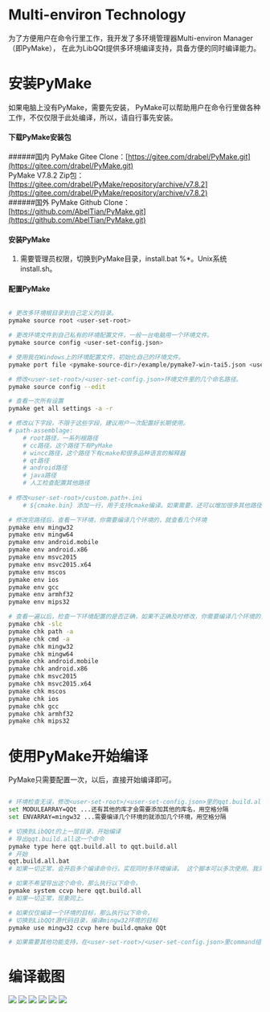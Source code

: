 # Multi-environ Technology   

为了方便用户在命令行里工作，我开发了多环境管理器Multi-environ Manager（即PyMake），
在此为LibQQt提供多环境编译支持，具备方便的同时编译能力。  

# 安装PyMake  

如果电脑上没有PyMake，需要先安装，
PyMake可以帮助用户在命令行里做各种工作，不仅仅限于此处编译，所以，请自行事先安装。  

#### 下载PyMake安装包  
######国内
PyMake Gitee Clone：[https://gitee.com/drabel/PyMake.git](https://gitee.com/drabel/PyMake.git)    
PyMake V7.8.2 Zip包：[https://gitee.com/drabel/PyMake/repository/archive/v7.8.2](https://gitee.com/drabel/PyMake/repository/archive/v7.8.2)   
######国外
PyMake Github Clone：[https://github.com/AbelTian/PyMake.git](https://github.com/AbelTian/PyMake.git)    

#### 安装PyMake  
1. 需要管理员权限，切换到PyMake目录，install.bat %*。Unix系统install.sh。  

#### 配置PyMake    
```bash  

# 更改多环境根目录到自己定义的目录。
pymake source root <user-set-root>  

# 更改环境文件到自己私有的环境配置文件，一般一台电脑用一个环境文件。  
pymake source config <user-set-config.json>

# 使用我在Windows上的环境配置文件，初始化自己的环境文件。  
pymake port file <pymake-source-dir>/example/pymake7-win-tai5.json <user-set-root>/<user-set-config.json>

# 修改<user-set-root>/<user-set-config.json>环境文件里的几个命名路径。  
pymake source config --edit  

# 查看一次所有设置
pymake get all settings -a -r

# 修改以下字段，不限于这些字段，建议用户一次配置好长期使用。
# path-assemblage:
    # root路径，一系列根路径
    # cc路径，这个路径下有PyMake
    # wincc路径，这个路径下有cmake和很多品种语言的解释器 
    # qt路径
    # android路径
    # java路径
    # 人工检查配置其他路径
    
# 修改<user-set-root>/custom.path+.ini  
    # ${cmake.bin} 添加一行，用于支持cmake编译。如果需要，还可以增加很多其他路径。

# 修改完路径后，查看一下环境，你需要编译几个环境的，就查看几个环境
pymake env mingw32
pymake env mingw64
pymake env android.mobile
pymake env android.x86
pymake env msvc2015
pymake env msvc2015.x64
pymake env mscos
pymake env ios
pymake env gcc
pymake env armhf32
pymake env mips32

# 查看一遍以后，检查一下环境配置的是否正确，如果不正确及时修改，你需要编译几个环境的，就检查几个环境，还可以检查path、cmd配置是否正确 
pymake chk -slc
pymake chk path -a
pymake chk cmd -a
pymake chk mingw32
pymake chk mingw64
pymake chk android.mobile
pymake chk android.x86
pymake chk msvc2015
pymake chk msvc2015.x64
pymake chk mscos
pymake chk ios
pymake chk gcc
pymake chk armhf32
pymake chk mips32

```

# 使用PyMake开始编译  

PyMake只需要配置一次，以后，直接开始编译即可。  

```bash  

# 环境检查无误，修改<user-set-root>/<user-set-config.json>里的qqt.build.all命令  
set MODULEARRAY=QQt ...还有其他的库才会需要添加其他的库名，用空格分隔
set ENVARRAY=mingw32 ...需要编译几个环境的就添加几个环境，用空格分隔  

# 切换到LibQQt的上一层目录，开始编译
# 导出qqt.build.all这一个命令
pymake type here qqt.build.all to qqt.build.all
# 开始
qqt.build.all.bat
# 如果一切正常，会开启多个编译命令行。实现同时多环境编译。 这个脚本可以多次使用。我测试的开启52个编译环境命令行，正常编译。这取决于你的电脑的能力。

# 如果不希望导出这个命令，那么执行以下命令，
pymake system ccvp here qqt.build.all 
# 如果一切正常，现象同上。

# 如果仅仅编译一个环境的目标，那么执行以下命令，
# 切换到LibQQt源代码目录，编译mingw32环境的目标
pymake use mingw32 ccvp here build.qmake QQt

# 如果需要其他功能支持，在<user-set-root>/<user-set-config.json>里command组下，添加自己的命令即可。PyMake提供多种模式的ccvp直接执行。
```  

# 编译截图  

![](a0.png)
![](a1.png)
![](b0.png)
![](b1.png)
![](b2.png)
![](c0.png)
